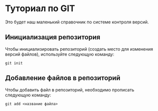 # Туториал по GIT
Это будет наш маленький справочник по системе контроля версий.

## Инициализация репозитория

Чтобы инициализировать репозиторий (создать место для изменения версий файлов), используйте следующую команду:

```
git init
```
## Добавление файлов в репозиторий

Чтобы добавить файл в репозиторий, необходимо прописать следующую команду:
```
git add <название файла>
```